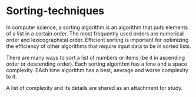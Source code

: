 # Sorting-techniques
In computer science, a sorting algorithm is an algorithm that puts elements of a list in a certain order. The most frequently used orders are numerical order and lexicographical order. Efficient sorting is important for optimizing the efficiency of other algorithms that require input data to be in sorted lists.

There are many ways to sort a list of numbers or items (be it in ascending order or descending order). Each sorting algorithm has a time and a space complexity. EAch time algorithm has a best, aevrage and worse complexity to it.

A list of complexity and its details are shared as an attachment for study.
